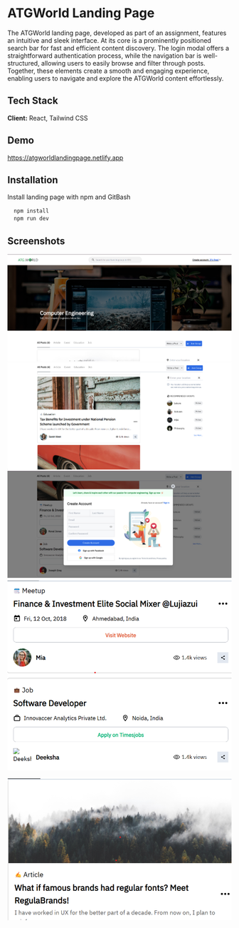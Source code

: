 
# ATGWorld Landing Page

The ATGWorld landing page, developed as part of an assignment, features an intuitive and sleek interface. At its core is a prominently positioned search bar for fast and efficient content discovery. The login modal offers a straightforward authentication process, while the navigation bar is well-structured, allowing users to easily browse and filter through posts. Together, these elements create a smooth and engaging experience, enabling users to navigate and explore the ATGWorld content effortlessly.



## Tech Stack

**Client:** React, Tailwind CSS


## Demo
https://atgworldlandingpage.netlify.app




## Installation

Install landing page with npm and GitBash

```bash
  npm install
  npm run dev
```

    
## Screenshots

![Hero and Navbar](./src/assets/readme-images/1.png)
![Posts](./src/assets/readme-images/2.png)
![Signup and Login](./src/assets/readme-images/3.png)
![Signup and Login](./src/assets/readme-images/4.png)

![Signup and Login](./src/assets/readme-images/image.png)
